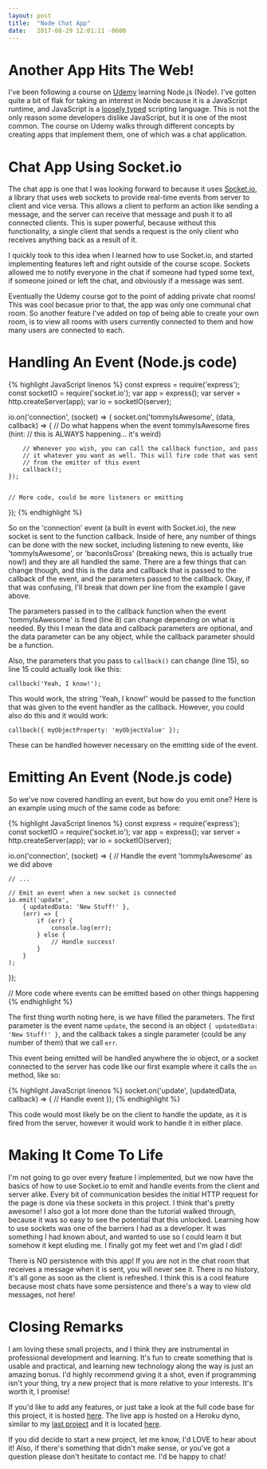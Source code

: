 ```yaml
---
layout: post
title:  "Node Chat App"
date:   2017-08-29 12:01:11 -0600
---
```


# Another App Hits The Web!

I've been following a course on [Udemy](https://udemy.com) learning Node.js (Node). I've gotten quite a bit of flak for taking an interest in Node because it is a JavaScript runtime, and JavaScript is a [loosely typed](https://en.wikipedia.org/wiki/Strong_and_weak_typing) scripting language. This is not the only reason some developers dislike JavaScript, but it is one of the most common. The course on Udemy walks through different concepts by creating apps that implement them, one of which was a chat application.

# Chat App Using Socket.io

The chat app is one that I was looking forward to because it uses [Socket.io](https://socket.io), a library that uses web sockets to provide real-time events from server to client and vice versa. This allows a client to perform an action like sending a message, and the server can receive that message and push it to all connected clients. This is super powerful, because without this functionality, a single client that sends a request is the only client who receives anything back as a result of it.

I quickly took to this idea when I learned how to use Socket.io, and started implementing features left and right outside of the course scope. Sockets allowed me to notify everyone in the chat if someone had typed some text, if someone joined or left the chat, and obviously if a message was sent.

Eventually the Udemy course got to the point of adding private chat rooms! This was cool becasue prior to that, the app was only one communal chat room. So another feature I've added on top of being able to create your own room, is to view all rooms with users currently connected to them and how many users are connected to each.

# Handling An Event (Node.js code)

{% highlight JavaScript linenos %}
const express = require('express');
const socketIO = require('socket.io');
var app = express();
var server = http.createServer(app);
var io = socketIO(server);

io.on('connection', (socket) => {
    socket.on('tommyIsAwesome', (data, callback) => {
        // Do what happens when the event tommyIsAwesome fires (hint:
        // this is ALWAYS happening... it's weird)

        // Whenever you wish, you can call the callback function, and pass
        // it whatever you want as well. This will fire code that was sent
        // from the emitter of this event
        callback();
    });


    // More code, could be more listeners or emitting
});
{% endhighlight %}

So on the 'connection' event (a built in event with Socket.io), the new socket is sent to the function callback. Inside of here, any number of things can be done with the new socket, including listening to new events, like 'tommyIsAwesome', or 'baconIsGross' (breaking news, this is actually true now!) and they are all handled the same. There are a few things that can change though, and this is the data and callback that is passed to the callback of the event, and the parameters passed to the callback. Okay, if that was confusing, I'll break that down per line from the example I gave above.

The parameters passed in to the callback function when the event 'tommyIsAwesome' is fired (line 8) can change depending on what is needed. By this I mean the data and callback parameters are optional, and the data parameter can be any object, while the callback parameter should be a function.

Also, the parameters that you pass to `callback()` can change (line 15), so line 15 could actually look like this:

`callback('Yeah, I know!');`

This would work, the string 'Yeah, I know!' would be passed to the function that was given to the event handler as the callback. However, you could also do this and it would work:

`callback({ myObjectProperty: 'myObjectValue' });`

These can be handled however necessary on the emitting side of the event.

# Emitting An Event (Node.js code)

So we've now covered handling an event, but how do you emit one? Here is an example using much of the same code as before:

{% highlight JavaScript linenos %}
const express = require('express');
const socketIO = require('socket.io');
var app = express();
var server = http.createServer(app);
var io = socketIO(server);

io.on('connection', (socket) => {
    // Handle the event 'tommyIsAwesome' as we did above

    // ...

    // Emit an event when a new socket is connected
    io.emit('update',
        { updatedData: 'New Stuff!' },
        (err) => {
            if (err) {
                console.log(err);
            } else {
                // Handle success!
            }
        }
    );
});

// More code where events can be emitted based on other things happening
{% endhighlight %}

The first thing worth noting here, is we have filled the parameters. The first parameter is the event name `update`, the second is an object `{ updatedData: 'New Stuff!' }`, and the callback takes a single parameter (could be any number of them) that we call `err`.

This event being emitted will be handled anywhere the io object, or a socket connected to the server has code like our first example where it calls the `on` method, like so:

{% highlight JavaScript linenos %}
socket.on('update', (updatedData, callback) => {
    // Handle event
});
{% endhighlight %}

This code would most likely be on the client to handle the update, as it is fired from the server, however it would work to handle it in either place.

# Making It Come To Life

I'm not going to go over every feature I implemented, but we now have the basics of how to use Socket.io to emit and handle events from the client and server alike. Every bit of communication besides the initial HTTP request for the page is done via these sockets in this project. I think that's pretty awesome! I also got a lot more done than the tutorial walked through, because it was so easy to see the potential that this unlocked. Learning how to use sockets was one of the barriers I had as a developer. It was something I had known about, and wanted to use so I could learn it but somehow it kept eluding me. I finally got my feet wet and I'm glad I did!

There is NO persistence with this app! If you are not in the chat room that receives a message when it is sent, you will never see it. There is no history, it's all gone as soon as the client is refreshed. I think this is a cool feature because most chats have some persistence and there's a way to view old messages, not here!

# Closing Remarks

I am loving these small projects, and I think they are instrumental in professional development and learning. It's fun to create something that is usable and practical, and learning new technology along the way is just an amazing bonus. I'd highly recommend giving it a shot, even if programming isn't your thing, try a new project that is more relative to your interests. It's worth it, I promise!

If you'd like to add any features, or just take a look at the full code base for this project, it is hosted [here](https://github.com/grezxune/node-chat-app). The live app is hosted on a Heroku dyno, similar to my [last project](http://tommytreb.com/2017/08/18/image-scraper.html) and it is located [here](http://chat.tommytreb.com).

If you did decide to start a new project, let me know, I'd LOVE to hear about it! Also, if there's something that didn't make sense, or you've got a question please don't hesitate to contact me. I'd be happy to chat!